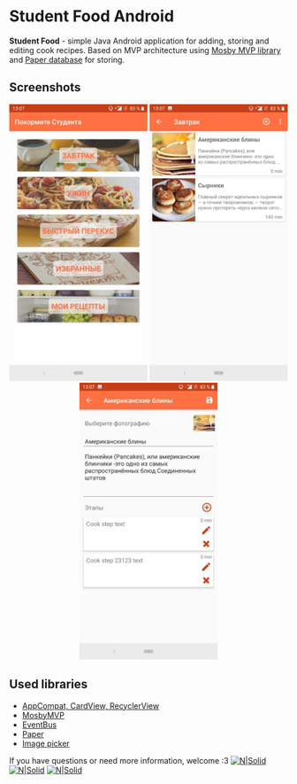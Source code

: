 
# Student Food Android

**Student Food** - simple Java Android application for adding, storing and editing cook recipes. Based on MVP architecture using [Mosby MVP library](http://hannesdorfmann.com/mosby/) and [Paper database](https://github.com/pilgr/Paper) for storing. 

## Screenshots
<p align="center">
  <img src="./readme/screenshot-categories.jpg" width="250">
  <img src="./readme/screenshot-breakfast.jpg" width="250">
  <img src="./readme/screenshot-create-edit.jpg" width="250">
</p>

## Used libraries
-   [AppCompat, CardView, RecyclerView](http://developer.android.com/intl/tools/support-library/index.html)
-   [MosbyMVP](http://hannesdorfmann.com/mosby/)
-   [EventBus](https://github.com/greenrobot/EventBus)
-   [Paper](https://github.com/pilgr/Paper)
-   [Image picker](https://github.com/esafirm/android-image-picker)

If you have questions or need more information, welcome :3
[![N|Solid](https://image.flaticon.com/icons/png/32/124/124019.png)](https://t.me/wiski_w) [![N|Solid](https://image0.flaticon.com/icons/png/32/124/124010.png)](https://www.fb.com/wisklwiskl) [![N|Solid](https://image0.flaticon.com/icons/png/32/124/124029.png)](https://vk.com/wiski_w) 
